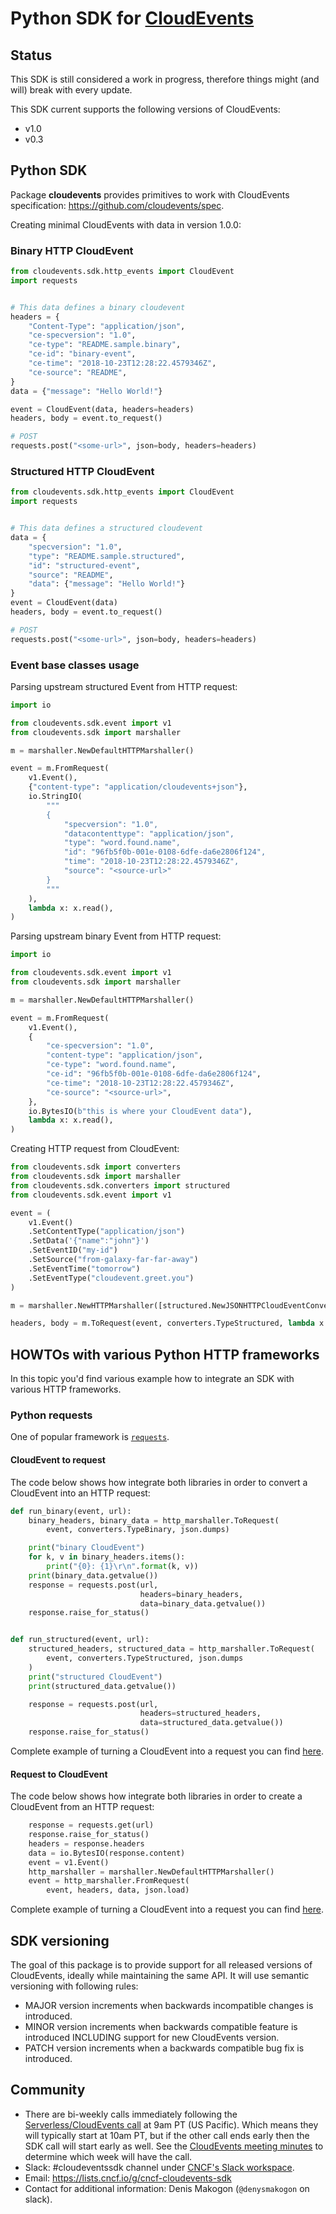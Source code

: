# Python SDK for [CloudEvents](https://github.com/cloudevents/spec)

## Status

This SDK is still considered a work in progress, therefore things might (and
will) break with every update.

This SDK current supports the following versions of CloudEvents:

- v1.0
- v0.3

## Python SDK

Package **cloudevents** provides primitives to work with CloudEvents specification: https://github.com/cloudevents/spec.

Creating minimal CloudEvents with data in version 1.0.0:

### Binary HTTP CloudEvent

```python
from cloudevents.sdk.http_events import CloudEvent
import requests


# This data defines a binary cloudevent
headers = {
    "Content-Type": "application/json",
    "ce-specversion": "1.0",
    "ce-type": "README.sample.binary",
    "ce-id": "binary-event",
    "ce-time": "2018-10-23T12:28:22.4579346Z",
    "ce-source": "README",
}
data = {"message": "Hello World!"}

event = CloudEvent(data, headers=headers)
headers, body = event.to_request()

# POST
requests.post("<some-url>", json=body, headers=headers)
```

### Structured HTTP CloudEvent

```python
from cloudevents.sdk.http_events import CloudEvent
import requests


# This data defines a structured cloudevent
data = {
    "specversion": "1.0",
    "type": "README.sample.structured",
    "id": "structured-event",
    "source": "README",
    "data": {"message": "Hello World!"}
}
event = CloudEvent(data)
headers, body = event.to_request()

# POST
requests.post("<some-url>", json=body, headers=headers)
```

### Event base classes usage
 
Parsing upstream structured Event from HTTP request:

```python
import io

from cloudevents.sdk.event import v1
from cloudevents.sdk import marshaller

m = marshaller.NewDefaultHTTPMarshaller()

event = m.FromRequest(
    v1.Event(),
    {"content-type": "application/cloudevents+json"},
    io.StringIO(
        """
        {
            "specversion": "1.0",
            "datacontenttype": "application/json",
            "type": "word.found.name",
            "id": "96fb5f0b-001e-0108-6dfe-da6e2806f124",
            "time": "2018-10-23T12:28:22.4579346Z",
            "source": "<source-url>"
        }
        """
    ),
    lambda x: x.read(),
)
```

Parsing upstream binary Event from HTTP request:

```python
import io

from cloudevents.sdk.event import v1
from cloudevents.sdk import marshaller

m = marshaller.NewDefaultHTTPMarshaller()

event = m.FromRequest(
    v1.Event(),
    {
        "ce-specversion": "1.0",
        "content-type": "application/json",
        "ce-type": "word.found.name",
        "ce-id": "96fb5f0b-001e-0108-6dfe-da6e2806f124",
        "ce-time": "2018-10-23T12:28:22.4579346Z",
        "ce-source": "<source-url>",
    },
    io.BytesIO(b"this is where your CloudEvent data"),
    lambda x: x.read(),
)
```

Creating HTTP request from CloudEvent:

```python
from cloudevents.sdk import converters
from cloudevents.sdk import marshaller
from cloudevents.sdk.converters import structured
from cloudevents.sdk.event import v1

event = (
    v1.Event()
    .SetContentType("application/json")
    .SetData('{"name":"john"}')
    .SetEventID("my-id")
    .SetSource("from-galaxy-far-far-away")
    .SetEventTime("tomorrow")
    .SetEventType("cloudevent.greet.you")
)

m = marshaller.NewHTTPMarshaller([structured.NewJSONHTTPCloudEventConverter()])

headers, body = m.ToRequest(event, converters.TypeStructured, lambda x: x)
```

## HOWTOs with various Python HTTP frameworks

In this topic you'd find various example how to integrate an SDK with various HTTP frameworks.

### Python requests

One of popular framework is [`requests`](http://docs.python-requests.org/en/master/).

#### CloudEvent to request

The code below shows how integrate both libraries in order to convert a CloudEvent into an HTTP request:

```python
def run_binary(event, url):
    binary_headers, binary_data = http_marshaller.ToRequest(
        event, converters.TypeBinary, json.dumps)

    print("binary CloudEvent")
    for k, v in binary_headers.items():
        print("{0}: {1}\r\n".format(k, v))
    print(binary_data.getvalue())
    response = requests.post(url,
                             headers=binary_headers,
                             data=binary_data.getvalue())
    response.raise_for_status()


def run_structured(event, url):
    structured_headers, structured_data = http_marshaller.ToRequest(
        event, converters.TypeStructured, json.dumps
    )
    print("structured CloudEvent")
    print(structured_data.getvalue())

    response = requests.post(url,
                             headers=structured_headers,
                             data=structured_data.getvalue())
    response.raise_for_status()

```

Complete example of turning a CloudEvent into a request you can find [here](samples/python-requests/cloudevent_to_request.py).

#### Request to CloudEvent

The code below shows how integrate both libraries in order to create a CloudEvent from an HTTP request:

```python
    response = requests.get(url)
    response.raise_for_status()
    headers = response.headers
    data = io.BytesIO(response.content)
    event = v1.Event()
    http_marshaller = marshaller.NewDefaultHTTPMarshaller()
    event = http_marshaller.FromRequest(
        event, headers, data, json.load)

```

Complete example of turning a CloudEvent into a request you can find [here](samples/python-requests/request_to_cloudevent.py).

## SDK versioning

The goal of this package is to provide support for all released versions of CloudEvents, ideally while maintaining
the same API. It will use semantic versioning with following rules:

- MAJOR version increments when backwards incompatible changes is introduced.
- MINOR version increments when backwards compatible feature is introduced INCLUDING support for new CloudEvents version.
- PATCH version increments when a backwards compatible bug fix is introduced.

## Community

- There are bi-weekly calls immediately following the [Serverless/CloudEvents
  call](https://github.com/cloudevents/spec#meeting-time) at
  9am PT (US Pacific). Which means they will typically start at 10am PT, but
  if the other call ends early then the SDK call will start early as well.
  See the [CloudEvents meeting minutes](https://docs.google.com/document/d/1OVF68rpuPK5shIHILK9JOqlZBbfe91RNzQ7u_P7YCDE/edit#)
  to determine which week will have the call.
- Slack: #cloudeventssdk channel under
  [CNCF's Slack workspace](https://slack.cncf.io/).
- Email: https://lists.cncf.io/g/cncf-cloudevents-sdk
- Contact for additional information: Denis Makogon (`@denysmakogon` on slack).
